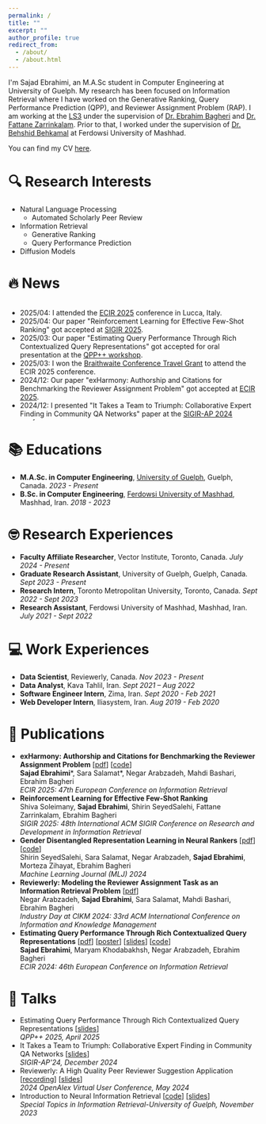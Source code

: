 ```yaml
---
permalink: /
title: ""
excerpt: ""
author_profile: true
redirect_from: 
  - /about/
  - /about.html
---
```


<span class='anchor' id='about-me'></span>

I'm Sajad Ebrahimi, an M.A.Sc student in Computer Engineering at University of Guelph. My research has been focused on Information Retrieval where I have worked on the Generative Ranking, Query Performance Prediction (QPP), and Reviewer Assignment Problem (RAP). I am working at the [LS3](https://ls3.rnet.torontomu.ca/) under the supervision of [Dr. Ebrahim Bagheri](https://ischool.utoronto.ca/faculty-profile/bagheri-ebrahim/) and [Dr. Fattane Zarrinkalam](https://www.uoguelph.ca/engineering/people/fattane-zarrinkalam). Prior to that, I worked under the supervision of [Dr. Behshid Behkamal](http://prof.um.ac.ir/behkamal/) at Ferdowsi University of Mashhad.

You can find my CV [here](/files/SajadEbrahimi_CV.pdf).

# 🔍 Research Interests
- Natural Language Processing
  - Automated Scholarly Peer Review
- Information Retrieval
  - Generative Ranking
  - Query Performance Prediction
- Diffusion Models

# 🔥 News

<style>
  .scrollable {
    max-height: 240px;
    overflow-y: scroll;
  }
</style>

<div class="scrollable">
  <ul>
    <li>2025/04: I attended the <a href="https://ecir2025.eu/">ECIR 2025</a> conference in Lucca, Italy.</li>
    <li>2025/04: Our paper "Reinforcement Learning for Effective Few-Shot Ranking" got accepted at <a href="https://sigir2025.dei.unipd.it/">SIGIR 2025</a>.</li>
    <li>2025/03: Our paper "Estimating Query Performance Through Rich Contextualized Query Representations" got accepted for oral presentation at the <a href="https://qppworkshop.github.io/">QPP++ workshop</a>.</li>
    <li>2025/03: I won the <a href="https://www.uoguelph.ca/registrar/studentfinance/apps/grawards?id=T6089">Braithwaite Conference Travel Grant</a> to attend the ECIR 2025 conference.</li>
    <li>2024/12: Our paper "exHarmony: Authorship and Citations for Benchmarking the Reviewer Assignment Problem" got accepted at <a href="https://ecir2025.eu/">ECIR 2025</a>.</li>
    <li>2024/12: I presented "It Takes a Team to Triumph: Collaborative Expert Finding in Community QA Networks" paper at the <a href="https://www.sigir-ap.org/sigir-ap-2024/">SIGIR-AP 2024</a> conference.</li>
    <li>2024/12: I attended the <a href="https://www.sigir-ap.org/sigir-ap-2024/">SIGIR-AP 2024</a> conference in Tokyo, Japan.</li>
    <li>2024/12: I attended the <a href="https://www.acml-conf.org/2024/">ACML 2024</a> conference in Hanoi, Vietnam.</li>
    <li>2024/11: I won the <a href="https://www.uoguelph.ca/registrar/studentfinance/apps/grawards?id=T6089">Braithwaite Conference Travel Grant</a> to attend the SIGIR-AP 2024 conference.</li>
    <li>2024/11: I won the <a href="https://www.uoguelph.ca/registrar/studentfinance/apps/grawards?id=T6089">Braithwaite Conference Travel Grant</a> to attend the ACML 2024 conference.</li>
    <li>2024/09: Our paper "Gender Disentangled Representation Learning in Neural Rankers" got accepted at <a href="https://www.springer.com/journal/10994">Machine Learning Journal (MLJ)</a>.</li>
    <li>2024/05: I attended the <a href="https://www.caiac.ca/en/conferences/canadianai-2024/home">Canadian AI 2024</a> conference in Guelph, Canada.</li>
    <li>2024/05: I presented Reviewerly at the First <a href="https://help.openalex.org/events/user-meeting">OpenAlex User Conference</a>.</li>
    <li>2024/03: I attended the <a href="https://ecir2024.org/">ECIR 2024</a> conference in Glasgow, Scotland.</li>
    <li>2024/11: I won the <a href="https://www.uoguelph.ca/registrar/studentfinance/apps/grawards?id=T6089">Braithwaite Conference Travel Grant</a> to attend the ECIR 2024 conference.</li>
    <li>2023/12: Our paper "Estimating Query Performance Through Rich Contextualized Query Representations" got accepted at <a href="https://ecir2024.org/">ECIR 2024</a>.</li>
    <li>2023/10: I won the <a href="https://www.uoguelph.ca/registrar/studentfinance/apps/grawards?id=E6077">CEPS Dean’s Graduate Entrance Scholarships</a> for the Fall 2023 semester.</li>
    <li>2023/04: I won the Entrance Award in Recognition of Student Excellence in the College of Engineering and Physical Sciences at the University of Guelph.</li>
  </ul>
</div>


# 📚 Educations
- **M.A.Sc. in Computer Engineering**, [University of Guelph](https://www.uoguelph.ca/), Guelph, Canada. *2023 - Present*
- **B.Sc. in Computer Engineering**, [Ferdowsi University of Mashhad](https://um.ac.ir), Mashhad, Iran. *2018 - 2023*

# 🤓 Research Experiences
- **Faculty Affiliate Researcher**, Vector Institute, Toronto, Canada. *July 2024 - Present*
- **Graduate Research Assistant**, University of Guelph, Guelph, Canada. *Sept 2023 - Present*
- **Research Intern**, Toronto Metropolitan University, Toronto, Canada. *Sept 2022 - Sept 2023*
- **Research Assistant**, Ferdowsi University of Mashhad, Mashhad, Iran. *July 2021 - Sept 2022*

# 💻 Work Experiences
- **Data Scientist**, Reviewerly, Canada. *Nov 2023 - Present*
- **Data Analyst**, Kava Tahlil, Iran. *Sept 2021 – Aug 2022*
- **Software Engineer Intern**, Zima, Iran. *Sept 2020 - Feb 2021*
- **Web Developer Intern**, Iliasystem, Iran. *Aug 2019 - Feb 2020*

# 📝 Publications
- **exHarmony: Authorship and Citations for Benchmarking the Reviewer Assignment Problem** \[[pdf](papers/ECIR2025_exharmony.pdf)\] \[[code](https://github.com/sadjadeb/exHarmony)\] \
    **Sajad Ebrahimi**\*, Sara Salamat\*, Negar Arabzadeh, Mahdi Bashari, Ebrahim Bagheri \
    *ECIR 2025: 47th European Conference on Information Retrieval*
- **Reinforcement Learning for Effective Few-Shot Ranking** \
    Shiva Soleimany, **Sajad Ebrahimi**, Shirin SeyedSalehi, Fattane Zarrinkalam, Ebrahim Bagheri \
    *SIGIR 2025: 48th International ACM SIGIR Conference on Research and Development in Information Retrieval*
- **Gender Disentangled Representation Learning in Neural Rankers** \[[pdf](papers/MLJ2024_Gender_disentanglement.pdf)\] \[[code](https://github.com/genderdisen/genderdisen)\] \
    Shirin SeyedSalehi, Sara Salamat, Negar Arabzadeh, **Sajad Ebrahimi**, Morteza Zihayat, Ebrahim Bagheri \
    *Machine Learning Journal (MLJ) 2024*
- **Reviewerly: Modeling the Reviewer Assignment Task as an Information Retrieval Problem** \[[pdf](papers/CIKM2024_Indutry_Reviewerly.pdf)\] \
    Negar Arabzadeh, **Sajad Ebrahimi**, Sara Salamat, Mahdi Bashari, Ebrahim Bagheri \
    *Industry Day at CIKM 2024: 33rd ACM International Conference on Information and Knowledge Management*
- **Estimating Query Performance Through Rich Contextualized Query Representations** \[[pdf](papers/ECIR2024_QPP_Ebrahimi.pdf)\] \[[poster](images/ECIR2024_poster.jpg)\] \[[slides](https://docs.google.com/presentation/d/1OoB0IGa63aA7PRSGxQdPJbrp_cAcyY9QAnQASID_kag/edit?usp=sharing)\] \[[code](https://github.com/sadjadeb/Nearest-Neighbor-QPP)\]\
    **Sajad Ebrahimi**, Maryam Khodabakhsh, Negar Arabzadeh, Ebrahim Bagheri \
    *ECIR 2024: 46th European Conference on Information Retrieval* 

# 💬 Talks
- Estimating Query Performance Through Rich Contextualized Query Representations \[[slides](https://docs.google.com/presentation/d/11COmJelg5mCW3KJl57xSxs2j5I2QeyH99aNfM4u7heY/edit?usp=sharing)\] \
    *QPP++ 2025, April 2025*
- It Takes a Team to Triumph: Collaborative Expert Finding in
Community QA Networks \[[slides](https://docs.google.com/presentation/d/1Nh-T98BsOkuRIIzl0Y9zt2wL3vPqzspe/edit?usp=sharing&ouid=111485483658323229505&rtpof=true&sd=true)\] \
    *SIGIR-AP'24, December 2024*
- Reviewerly: A High Quality Peer Reviewer Suggestion Application \[[recording](https://www.youtube.com/watch?v=G_KDHRc5y9Q)\] \[[slides](https://docs.google.com/presentation/d/13gX67k30XJg-pHxfJhODHEoD2i6PVU13HL8wZRRQUGs/edit?usp=sharing)\] \
    *2024 OpenAlex Virtual User Conference, May 2024*
- Introduction to Neural Information Retrieval \[[code](https://colab.research.google.com/drive/1T24mWOVisVv0N45-GlAGm8lCreZmzV0v?usp=sharing)\] \[[slides](https://docs.google.com/presentation/d/104mzYJdT4cS2gWHt4zgwXfua761CFxshoTmo-wwYVJ4/edit?usp=sharing)\] \
    *Special Topics in Information Retrieval-University of Guelph, November 2023*

